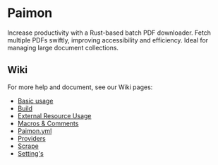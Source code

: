 # Paimon

Increase productivity with a Rust-based batch PDF downloader. Fetch multiple PDFs swiftly, improving accessibility and efficiency. Ideal for managing large document collections.

## Wiki

For more help and document, see our Wiki pages:

* [Basic usage](https://github.com/Ravenlib/Paimon/wiki/Basic-usage)
* [Build](https://github.com/Ravenlib/Paimon/wiki/Build)
* [External Resource Usage](https://github.com/Ravenlib/Paimon/wiki/External-Resource-Usage)
* [Macros &amp; Comments](https://github.com/Ravenlib/Paimon/wiki/Macros-&-Comments)
* [Paimon.yml](https://github.com/Ravenlib/Paimon/wiki/Paimon.yml)
* [Providers](https://github.com/Ravenlib/Paimon/wiki/Providers)
* [Scrape](https://github.com/Ravenlib/Paimon/wiki/Scrape)
* [Setting&#39;s](https://github.com/Ravenlib/Paimon/wiki/Settings)

